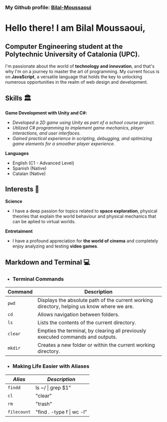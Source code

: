 
### My Github profile: [Bilal-Moussaoui](https://github.com/Bilal-Moussaoui)

# Hello there! I am Bilal Moussaoui, 
## **Computer Engineering** student at the **Polytechnic University of Catalonia (UPC)**. 

I'm passionate about the world of **technology and innovation**, and that's why I'm on a journey to master the art of programming. My current focus is on **JavaScript**, a versatile language that holds the key to unlocking numerous opportunities in the realm of web design and development.

## Skills 🏛️
**Game Development with Unity and C#:**
* *Developed a 2D game using Unity as part of a school course project.*
* *Utilized C# programming to implement game mechanics, player interactions, and user interfaces.*
* *Gained practical experience in scripting, debugging, and optimizing game elements for a smoother player experience.*

**Languages**
* English (C1 - Advanced Level)
* Spanish (Native)
* Catalan (Native)

## Interests 🔭
**Science** 
* I have a deep passion for topics related to **space exploration**, physical theories that explain the world behaviour and physical mechanics that can be aplied to virtual worlds.

**Entretaiment** 
* I have a profound appreciation for **the world of cinema** and completely enjoy analyzing and testing **video games**.

## **Markdown and Terminal** 💻
* ### Terminal Commands

| **Command** | **Description**                                                                                   |
|-------------|---------------------------------------------------------------------------------------------------|
| `pwd`       | Displays the absolute path of the current working directory, helping us know where we are.      |
| `cd`        | Allows navigation between folders. |
| `ls`        | Lists the contents of the current directory. |
| `clear`     | Empties the terminal, by clearing all previously executed commands and outputs. |
| `mkdir`     | Creates a new folder or within the current working directory. |

* ### Making Life Easier with Aliases

| **_Alias_** | **_Description_**         |
|-------------|---------------------------|
| `findd`       | ls ~/ \| grep $1"         |
| `cl`        | "clear"                   |
| `rm`      | "trash"                   |
| `filecount`   | "find . -type f \| wc -l" |

